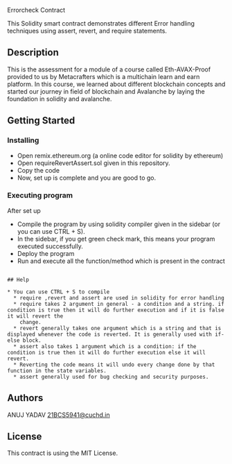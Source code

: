 Errorcheck Contract

This Solidity smart contract demonstrates different Error handling techniques using assert, revert, and require statements.

## Description

This is the assessment for a module of a course called Eth-AVAX-Proof provided to us by Metacrafters which is a multichain learn and earn platform. In this course, we learned about different blockchain concepts and started our journey in field of blockchain and Avalanche by laying the foundation in solidity and avalanche.
## Getting Started

### Installing

  * Open remix.ethereum.org (a online code editor for solidity by ethereum)
  * Open requireRevertAssert.sol given in this repository.
  * Copy the code
  * Now, set up is complete and you are good to go.

### Executing program

After set up
  * Compile the program by using solidity compiler given in the sidebar (or you can use CTRL + S).
  * In the sidebar, if you get green check mark, this means your program executed successfully.
  * Deploy the program
  * Run and execute all the function/method which is present in the contract
```

## Help

* You can use CTRL + S to compile
  * require ,revert and assert are used in solidity for error handling
  * require takes 2 argument in general - a condition and a string. if condition is true then it will do further execution and if it is false it will revert the 
    change.
  * revert generally takes one argument which is a string and that is displayed whenever the code is reverted. It is generally used with if-else block.
  * assert also takes 1 argument which is a condition: if the condition is true then it will do further execution else it will revert.
  * Reverting the code means it will undo every change done by that function in the state variables.
  * assert generally used for bug checking and security purposes.
```

## Authors

ANUJ YADAV
21BCS5941@cuchd.in




## License

This contract is using the MIT License.
